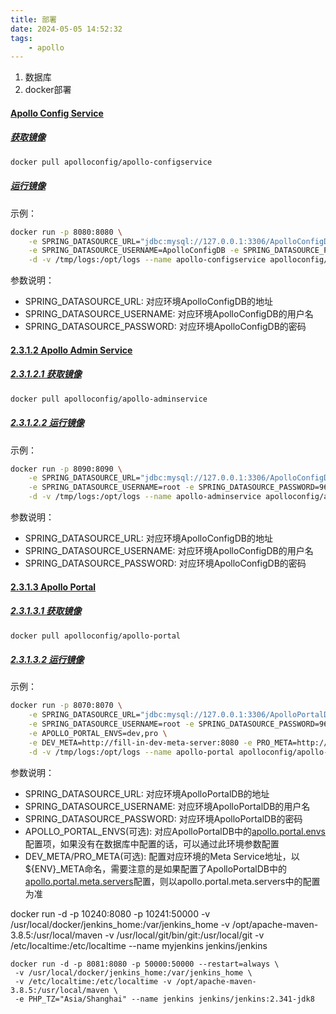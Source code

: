 ```yaml
---
title: 部署
date: 2024-05-05 14:52:32
tags:
	- apollo
---
```

1. 数据库
2. docker部署

#### [Apollo Config Service](https://www.apolloconfig.com/#/zh/deployment/distributed-deployment-guide?id=_2311-apollo-config-service)

##### [ 获取镜像](https://www.apolloconfig.com/#/zh/deployment/distributed-deployment-guide?id=_23111-获取镜像)

```bash
docker pull apolloconfig/apollo-configservice
```

##### [ 运行镜像](https://www.apolloconfig.com/#/zh/deployment/distributed-deployment-guide?id=_23112-运行镜像)

示例：

```bash
docker run -p 8080:8080 \
    -e SPRING_DATASOURCE_URL="jdbc:mysql://127.0.0.1:3306/ApolloConfigDB?characterEncoding=utf8" \
    -e SPRING_DATASOURCE_USERNAME=ApolloConfigDB -e SPRING_DATASOURCE_PASSWORD=a0491153a3 \
    -d -v /tmp/logs:/opt/logs --name apollo-configservice apolloconfig/apollo-configservice
```

参数说明：

- SPRING_DATASOURCE_URL: 对应环境ApolloConfigDB的地址
- SPRING_DATASOURCE_USERNAME: 对应环境ApolloConfigDB的用户名
- SPRING_DATASOURCE_PASSWORD: 对应环境ApolloConfigDB的密码

#### [2.3.1.2 Apollo Admin Service](https://www.apolloconfig.com/#/zh/deployment/distributed-deployment-guide?id=_2312-apollo-admin-service)

##### [2.3.1.2.1 获取镜像](https://www.apolloconfig.com/#/zh/deployment/distributed-deployment-guide?id=_23121-获取镜像)

```bash
docker pull apolloconfig/apollo-adminservice
```

##### [2.3.1.2.2 运行镜像](https://www.apolloconfig.com/#/zh/deployment/distributed-deployment-guide?id=_23122-运行镜像)

示例：

```bash
docker run -p 8090:8090 \
    -e SPRING_DATASOURCE_URL="jdbc:mysql://127.0.0.1:3306/ApolloConfigDB?characterEncoding=utf8" \
    -e SPRING_DATASOURCE_USERNAME=root -e SPRING_DATASOURCE_PASSWORD=961306 \
    -d -v /tmp/logs:/opt/logs --name apollo-adminservice apolloconfig/apollo-adminservice
```

参数说明：

- SPRING_DATASOURCE_URL: 对应环境ApolloConfigDB的地址
- SPRING_DATASOURCE_USERNAME: 对应环境ApolloConfigDB的用户名
- SPRING_DATASOURCE_PASSWORD: 对应环境ApolloConfigDB的密码

#### [2.3.1.3 Apollo Portal](https://www.apolloconfig.com/#/zh/deployment/distributed-deployment-guide?id=_2313-apollo-portal)

##### [2.3.1.3.1 获取镜像](https://www.apolloconfig.com/#/zh/deployment/distributed-deployment-guide?id=_23131-获取镜像)

```bash
docker pull apolloconfig/apollo-portal
```

##### [2.3.1.3.2 运行镜像](https://www.apolloconfig.com/#/zh/deployment/distributed-deployment-guide?id=_23132-运行镜像)

示例：

```bash
docker run -p 8070:8070 \
    -e SPRING_DATASOURCE_URL="jdbc:mysql://127.0.0.1:3306/ApolloPortalDB?characterEncoding=utf8" \
    -e SPRING_DATASOURCE_USERNAME=root -e SPRING_DATASOURCE_PASSWORD=961306 \
    -e APOLLO_PORTAL_ENVS=dev,pro \
    -e DEV_META=http://fill-in-dev-meta-server:8080 -e PRO_META=http://fill-in-pro-meta-server:8080 \
    -d -v /tmp/logs:/opt/logs --name apollo-portal apolloconfig/apollo-portal
```

参数说明：

- SPRING_DATASOURCE_URL: 对应环境ApolloPortalDB的地址
- SPRING_DATASOURCE_USERNAME: 对应环境ApolloPortalDB的用户名
- SPRING_DATASOURCE_PASSWORD: 对应环境ApolloPortalDB的密码
- APOLLO_PORTAL_ENVS(可选): 对应ApolloPortalDB中的[apollo.portal.envs](https://www.apolloconfig.com/#/zh/deployment/distributed-deployment-guide?id=_311-apolloportalenvs-可支持的环境列表)配置项，如果没有在数据库中配置的话，可以通过此环境参数配置
- DEV_META/PRO_META(可选): 配置对应环境的Meta Service地址，以${ENV}_META命名，需要注意的是如果配置了ApolloPortalDB中的[apollo.portal.meta.servers](https://www.apolloconfig.com/#/zh/deployment/distributed-deployment-guide?id=_312-apolloportalmetaservers-各环境meta-service列表)配置，则以apollo.portal.meta.servers中的配置为准





docker run -d -p 10240:8080 -p 10241:50000 -v /usr/local/docker/jenkins_home:/var/jenkins_home   -v /opt/apache-maven-3.8.5:/usr/local/maven  -v /usr/local/git/bin/git:/usr/local/git    -v /etc/localtime:/etc/localtime --name myjenkins jenkins/jenkins





```text
docker run -d -p 8081:8080 -p 50000:50000 --restart=always \
 -v /usr/local/docker/jenkins_home:/var/jenkins_home \
 -v /etc/localtime:/etc/localtime -v /opt/apache-maven-3.8.5:/usr/local/maven \
 -e PHP_TZ="Asia/Shanghai" --name jenkins jenkins/jenkins:2.341-jdk8
```